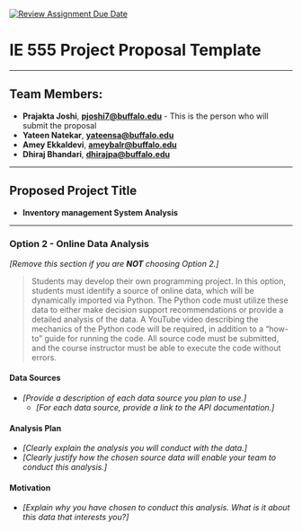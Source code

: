 [![Review Assignment Due Date](https://classroom.github.com/assets/deadline-readme-button-24ddc0f5d75046c5622901739e7c5dd533143b0c8e959d652212380cedb1ea36.svg)](https://classroom.github.com/a/6ebMFVGY)
# IE 555 Project Proposal Template

---

## Team Members:  
- **Prajakta Joshi**, **pjoshi7@buffalo.edu** - This is the person who will submit the proposal
- **Yateen Natekar**, **yateensa@buffalo.edu**
- **Amey Ekkaldevi**, **ameybalr@buffalo.edu**
- **Dhiraj Bhandari**, **dhirajpa@buffalo.edu**

---

## Proposed Project Title

- **Inventory management System Analysis**

--- 
 
### Option 2 - Online Data Analysis
*[Remove this section if you are **NOT** choosing Option 2.]*
> Students may develop their own programming project. In this option, students must identify a source of online data, which will be dynamically imported via Python. The Python code must utilize these data to either make decision support recommendations or provide a detailed analysis of the data. A YouTube video describing the mechanics of the Python code will be required, in addition to a “how-to” guide for running the code. All source code must be submitted, and the course instructor must be able to execute the code without errors.

#### Data Sources
- *[Provide a description of each data source you plan to use.]*
    - *[For each data source, provide a link to the API documentation.]*

#### Analysis Plan
- *[Clearly explain the analysis you will conduct with the data.]*
- *[Clearly justify how the chosen source data will enable your team to conduct this analysis.]*

#### Motivation
- *[Explain why you have chosen to conduct this analysis.  What is it about this data that interests you?]*
